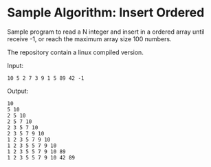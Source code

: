 # Sample Algorithm: Insert Ordered

Sample program to read a N integer and insert in a ordered array until receive -1, or reach the maximum array size 100 numbers.

The repository contain a linux compiled version.

Input:

 ``` 
 10 5 2 7 3 9 1 5 89 42 -1
 ```

Output:

 ```
 10 
 5 10 
 2 5 10 
 2 5 7 10 
 2 3 5 7 10 
 2 3 5 7 9 10 
 1 2 3 5 7 9 10 
 1 2 3 5 5 7 9 10 
 1 2 3 5 5 7 9 10 89 
 1 2 3 5 5 7 9 10 42 89
 ```
